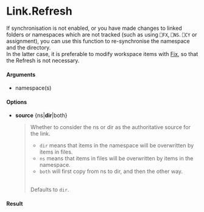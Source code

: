 # Link.Refresh 

If synchronisation is not enabled, or you have made changes to
linked folders or namespaces which are not tracked (such as
using `⎕FX`, `⎕NS`. `⎕CY` or assignment), you can use this function to re-synchronise the namespace and the directory.\
In the latter case, it is preferable to modify workspace items with [Fix](Link.Fix), so that the Refresh is not necessary.

#### Arguments

- namespace(s)

#### Options

- **source**	{ns|**dir**|both}  
  > Whether to consider the ns or dir as the authoritative source for the link.
  > - `dir` means that items in the namespace will be overwritten by items in files.
  > - `ns` means that items in files will be overwritten by items in the namespace.
  > - `both` will first copy from ns to dir, and then the other way.
  >
  > \
  > Defaults to `dir`.

#### Result

